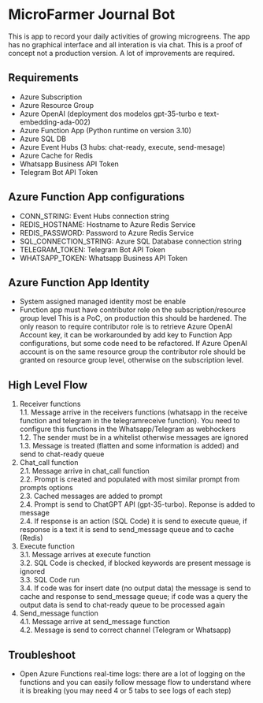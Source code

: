 # MicroFarmer Journal Bot

This is app to record your daily activities of growing microgreens.
The app has no graphical interface and all interation is via chat.
This is a proof of concept not a production version. A lot of improvements are required.

## Requirements
 - Azure Subscription
 - Azure Resource Group
 - Azure OpenAI (deployment dos modelos gpt-35-turbo e text-embedding-ada-002)
 - Azure Function App (Python runtime on version 3.10)
 - Azure SQL DB
 - Azure Event Hubs (3 hubs: chat-ready, execute, send-mesage)
 - Azure Cache for Redis
 - Whatsapp Business API Token
 - Telegram Bot API Token

## Azure Function App configurations
- CONN_STRING: Event Hubs connection string
- REDIS_HOSTNAME: Hostname to Azure Redis Service
- REDIS_PASSWORD: Password to Azure Redis Service
- SQL_CONNECTION_STRING: Azure SQL Database connection string
- TELEGRAM_TOKEN: Telegram Bot API Token
- WHATSAPP_TOKEN: Whatsapp Business API Token

## Azure Function App Identity
- System assigned managed identity most be enable
- Function app must have contributor role on the subscription/resource group level
 This is a PoC, on production this should be hardened. The only reason to require contributor role is to retrieve Azure OpenAI Account key, it can be workarounded by add key to Function App configurations, but some code need to be refactored. If Azure OpenAI account is on the same resource group the contributor role should be granted on resource group level, otherwise on the subscription level.

 ## High Level Flow
 1. Receiver functions<br>
 1.1. Message arrive in the receivers functions (whatsapp in the receive function and telegram in the telegramreceive function). You need to configure this functions in the Whatsapp/Telegram as webhockers<br>
 1.2. The sender must be in a whitelist otherwise messages are ignored<br>
 1.3. Message is treated (flatten and some information is added) and send to chat-ready queue<br>
 2. Chat_call function<br>
 2.1. Message arrive in chat_call function<br>
 2.2. Prompt is created and populated with most similar prompt from prompts options<br>
 2.3. Cached messages are added to prompt<br>
 2.4. Prompt is send to ChatGPT API (gpt-35-turbo). Reponse is added to message<br>
 2.4. If response is an action (SQL Code) it is send to execute queue, if response is a text it is send to send_message queue and to cache (Redis)<br>
 3. Execute function<br>
 3.1. Message arrives at execute function<br>
 3.2. SQL Code is checked, if blocked keywords are present message is ignored<br>
 3.3. SQL Code run<br>
 3.4. If code was for insert date (no output data) the message is send to cache and response to send_message queue; if code was a query the output data is send to chat-ready queue to be processed again<br>
 4. Send_message function<br>
 4.1. Message arrive at send_message function<br>
 4.2. Message is send to correct channel (Telegram or Whatsapp)<br>

 ## Troubleshoot
- Open Azure Functions real-time logs: there are a lot of logging on the functions and you can easily follow message flow to understand where it is breaking (you may need 4 or 5 tabs to see logs of each step)
